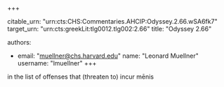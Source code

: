 +++


citable_urn: "urn:cts:CHS:Commentaries.AHCIP:Odyssey.2.66.wSA6fk7"
target_urn: "urn:cts:greekLit:tlg0012.tlg002:2.66"
title: "Odyssey 2.66"

authors:
- email: "muellner@chs.harvard.edu"
  name: "Leonard Muellner"
  username: "lmuellner"
+++

<p>in the list of offenses that (threaten to) incur mēnis</p>